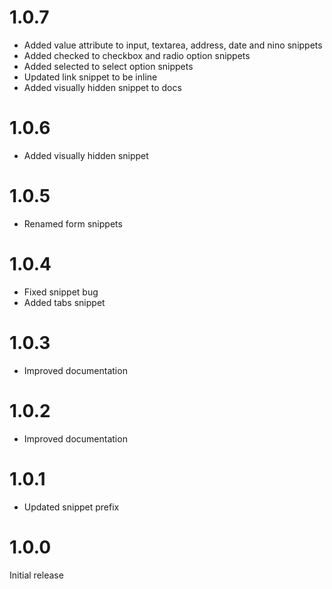 # 1.0.7

- Added value attribute to input, textarea, address, date and nino snippets
- Added checked to checkbox and radio option snippets
- Added selected to select option snippets
- Updated link snippet to be inline
- Added visually hidden snippet to docs

# 1.0.6

- Added visually hidden snippet

# 1.0.5

- Renamed form snippets

# 1.0.4

- Fixed snippet bug
- Added tabs snippet

# 1.0.3

- Improved documentation

# 1.0.2

- Improved documentation

# 1.0.1

- Updated snippet prefix

# 1.0.0

Initial release